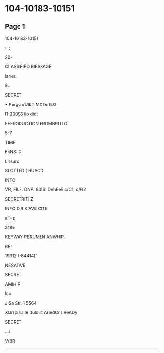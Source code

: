 # 104-10183-10151

## Page 1

104-10183-10151

:. ;

20-

CLASSIFIEO RIESSAGE

larier.

₴..

SECRET

• Pergon/UIET MOTerIEO

I1-20098 llo did:

FEFRODUCTION FROMBRITTO

5-7

TIME

FkNS: 3

LIrsuro

SLOTTED [ BUACO

INTO

VR, FILE. DNP. 6016. DehEeE c/C1, c/FI2

SECRETRITIIZ

INFO DIR K'AVE CITE

ail=z

2185

KEYWAY PBRUMEN ANWHIP.

RE!

19312 (-84414)"

NESATIVE.

SECRET

AMIHIP

Ico

JiSa Str: 1 5564

XQrrpiaD le düldillt AriedCi's ReADy

SECRET

...i

V/BR

---

